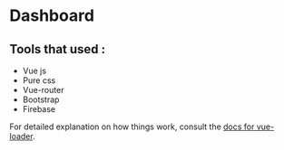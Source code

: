 # Dashboard

## Tools that used : 
- Vue js
- Pure css
- Vue-router
- Bootstrap
- Firebase

For detailed explanation on how things work, consult the [docs for vue-loader](http://vuejs.github.io/vue-loader).
